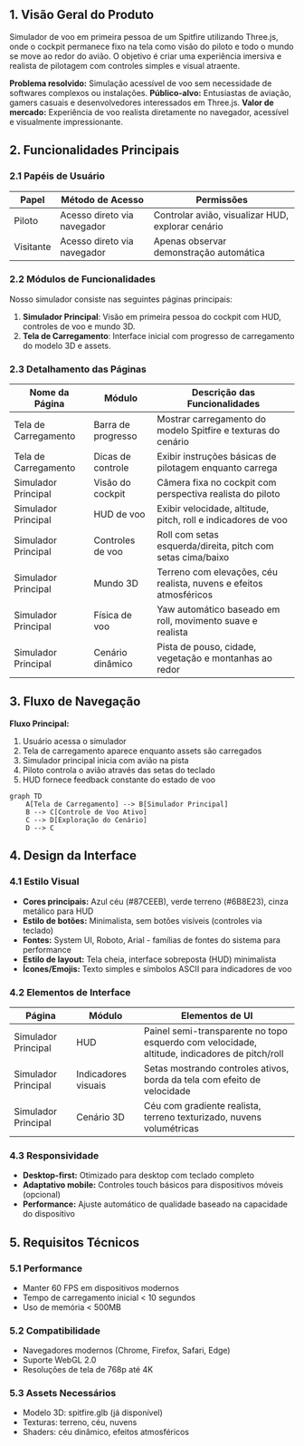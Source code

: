 ## 1. Visão Geral do Produto

Simulador de voo em primeira pessoa de um Spitfire utilizando Three.js, onde o cockpit permanece fixo na tela como visão do piloto e todo o mundo se move ao redor do avião. O objetivo é criar uma experiência imersiva e realista de pilotagem com controles simples e visual atraente.

**Problema resolvido:** Simulação acessível de voo sem necessidade de softwares complexos ou instalações.
**Público-alvo:** Entusiastas de aviação, gamers casuais e desenvolvedores interessados em Three.js.
**Valor de mercado:** Experiência de voo realista diretamente no navegador, acessível e visualmente impressionante.

## 2. Funcionalidades Principais

### 2.1 Papéis de Usuário
| Papel | Método de Acesso | Permissões |
|-------|------------------|------------|
| Piloto | Acesso direto via navegador | Controlar avião, visualizar HUD, explorar cenário |
| Visitante | Acesso direto via navegador | Apenas observar demonstração automática |

### 2.2 Módulos de Funcionalidades

Nosso simulador consiste nas seguintes páginas principais:
1. **Simulador Principal**: Visão em primeira pessoa do cockpit com HUD, controles de voo e mundo 3D.
2. **Tela de Carregamento**: Interface inicial com progresso de carregamento do modelo 3D e assets.

### 2.3 Detalhamento das Páginas

| Nome da Página | Módulo | Descrição das Funcionalidades |
|----------------|---------|-------------------------------|
| Tela de Carregamento | Barra de progresso | Mostrar carregamento do modelo Spitfire e texturas do cenário |
| Tela de Carregamento | Dicas de controle | Exibir instruções básicas de pilotagem enquanto carrega |
| Simulador Principal | Visão do cockpit | Câmera fixa no cockpit com perspectiva realista do piloto |
| Simulador Principal | HUD de voo | Exibir velocidade, altitude, pitch, roll e indicadores de voo |
| Simulador Principal | Controles de voo | Roll com setas esquerda/direita, pitch com setas cima/baixo |
| Simulador Principal | Mundo 3D | Terreno com elevações, céu realista, nuvens e efeitos atmosféricos |
| Simulador Principal | Física de voo | Yaw automático baseado em roll, movimento suave e realista |
| Simulador Principal | Cenário dinâmico | Pista de pouso, cidade, vegetação e montanhas ao redor |

## 3. Fluxo de Navegação

**Fluxo Principal:**
1. Usuário acessa o simulador
2. Tela de carregamento aparece enquanto assets são carregados
3. Simulador principal inicia com avião na pista
4. Piloto controla o avião através das setas do teclado
5. HUD fornece feedback constante do estado de voo

```mermaid
graph TD
    A[Tela de Carregamento] --> B[Simulador Principal]
    B --> C[Controle de Voo Ativo]
    C --> D[Exploração do Cenário]
    D --> C
```

## 4. Design da Interface

### 4.1 Estilo Visual
- **Cores principais:** Azul céu (#87CEEB), verde terreno (#6B8E23), cinza metálico para HUD
- **Estilo de botões:** Minimalista, sem botões visíveis (controles via teclado)
- **Fontes:** System UI, Roboto, Arial - famílias de fontes do sistema para performance
- **Estilo de layout:** Tela cheia, interface sobreposta (HUD) minimalista
- **Ícones/Emojis:** Texto simples e símbolos ASCII para indicadores de voo

### 4.2 Elementos de Interface

| Página | Módulo | Elementos de UI |
|--------|---------|------------------|
| Simulador Principal | HUD | Painel semi-transparente no topo esquerdo com velocidade, altitude, indicadores de pitch/roll |
| Simulador Principal | Indicadores visuais | Setas mostrando controles ativos, borda da tela com efeito de velocidade |
| Simulador Principal | Cenário 3D | Céu com gradiente realista, terreno texturizado, nuvens volumétricas |

### 4.3 Responsividade
- **Desktop-first:** Otimizado para desktop com teclado completo
- **Adaptativo mobile:** Controles touch básicos para dispositivos móveis (opcional)
- **Performance:** Ajuste automático de qualidade baseado na capacidade do dispositivo

## 5. Requisitos Técnicos

### 5.1 Performance
- Manter 60 FPS em dispositivos modernos
- Tempo de carregamento inicial < 10 segundos
- Uso de memória < 500MB

### 5.2 Compatibilidade
- Navegadores modernos (Chrome, Firefox, Safari, Edge)
- Suporte WebGL 2.0
- Resoluções de tela de 768p até 4K

### 5.3 Assets Necessários
- Modelo 3D: spitfire.glb (já disponível)
- Texturas: terreno, céu, nuvens
- Shaders: céu dinâmico, efeitos atmosféricos